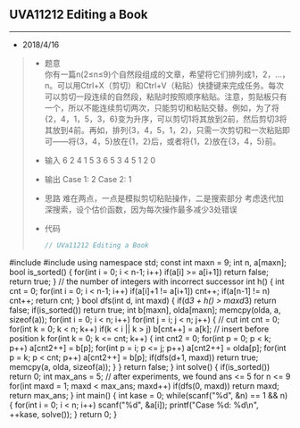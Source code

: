 ## UVA11212 Editing a Book
---

* 2018/4/16    
> * 题意  
>       你有一篇n(2≤n≤9)个自然段组成的文章，希望将它们排列成1，2，…，n。可以用Ctrl+X（剪切）和Ctrl+V（粘贴）快捷键来完成任务。每次可以剪切一段连续的自然段，粘贴时按照顺序粘贴。注意，剪贴板只有一个，所以不能连续剪切两次，只能剪切和粘贴交替。例如，为了将{2，4，1，5，3，6}变为升序，可以剪切1将其放到2前，然后剪切3将其放到4前。再如，排列{3，4，5，1，2}，只需一次剪切和一次粘贴即可——将{3，4，5}放在{1，2}后，或者将{1，2}放在{3，4，5}前。
> * 输入
>       6
>        2 4 1 5 3 6
>        5
>        3 4 5 1 2
>        0
>   
> * 输出
>       Case 1: 2
>       Case 2: 1
>
> * 思路
>       难在两点，一点是模拟剪切粘贴操作，二是搜索部分
>       考虑迭代加深搜索，设个估价函数，因为每次操作最多减少3处错误
> 	
> * 代码
>       
>   ```cpp
>   // UVa11212 Editing a Book
>   ```
#include<cstdio>
#include<cstring>
using namespace std;
const int maxn = 9;
int n, a[maxn];
bool is_sorted() {
  for(int i = 0; i < n-1; i++)
    if(a[i] >= a[i+1]) return false;
  return true;
}
// the number of integers with incorrect successor
int h() {
  int cnt = 0;
  for(int i = 0; i < n-1; i++)
    if(a[i]+1 != a[i+1]) cnt++;
  if(a[n-1] != n) cnt++;
  return cnt;
}
bool dfs(int d, int maxd) {
  if(d*3 + h() > maxd*3) return false;
  if(is_sorted()) return true;
  int b[maxn], olda[maxn];
  memcpy(olda, a, sizeof(a));
  for(int i = 0; i < n; i++)
   for(int j = i; j < n; j++) {
     // cut
     int cnt = 0;
     for(int k = 0; k < n; k++)
       if(k < i || k > j) b[cnt++] = a[k];
     // insert before position k
     for(int k = 0; k <= cnt; k++) {
       int cnt2 = 0;
       for(int p = 0; p < k; p++) a[cnt2++] = b[p];
       for(int p = i; p <= j; p++) a[cnt2++] = olda[p];
       for(int p = k; p < cnt; p++) a[cnt2++] = b[p];
       if(dfs(d+1, maxd)) return true;
       memcpy(a, olda, sizeof(a));
     }
   }
  return false;
}
int solve() {
  if(is_sorted()) return 0;
  int max_ans = 5; // after experiments, we found ans <= 5 for n <= 9
  for(int maxd = 1; maxd < max_ans; maxd++)
    if(dfs(0, maxd)) return maxd;
  return max_ans;
}
int main() {
  int kase = 0;
  while(scanf("%d", &n) == 1 && n) {
    for(int i = 0; i < n; i++) scanf("%d", &a[i]);
    printf("Case %d: %d\n", ++kase, solve());
  }
  return 0;
}
 ```

 ```